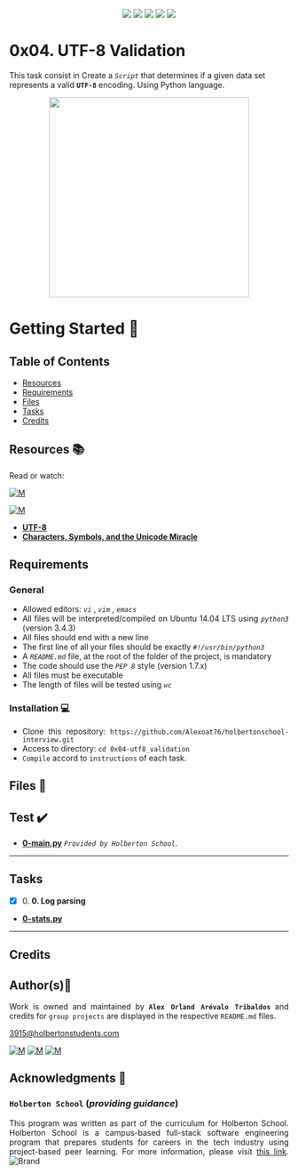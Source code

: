 <p align="center">
<img src="https://img.shields.io/badge/LINUX-darkgreen.svg"/>
<img src="https://img.shields.io/badge/Shell-ligthgreen.svg"/>
<img src="https://img.shields.io/badge/Vim-green.svg"/>
<img src="https://img.shields.io/badge/Python-blue.svg"/>
<img src="https://img.shields.io/badge/Markdown-black.svg"/><br>	
</p>

# 0x04. UTF-8 Validation

This task consist in Create a *`Script`* that determines if a given data set represents a valid **`UTF-8`** encoding. Using Python language.

<p align="center">
  <img width="360"  
        src="https://helloacm.com/wp-content/uploads/2019/05/bart-simpson-utf8.png"
  >
</p>

# Getting Started :running:	
<div style="text-align: justify">

## Table of Contents
* [Resources](#resources-books)
* [Requirements](#requirements)
* [Files](#files-file_folder)
* [Tasks](#tasks)
* [Credits](#credits)

## Resources :books:
Read or watch:
	
[![M](https://upload.wikimedia.org/wikipedia/commons/thumb/2/2f/Google_2015_logo.svg/80px-Google_2015_logo.svg.png)](https://www.google.com/search?q=utf-8+validation+python&ei=NacDY9P6KKGdwbkPy8qk2As&ved=0ahUKEwiT6arx59r5AhWhTjABHUslCbsQ4dUDCA8&uact=5&oq=utf-8+validation+python&gs_lcp=Cgdnd3Mtd2l6EAMyBwgAEEcQsAMyBwgAEEcQsAMyBwgAEEcQsAMyBwgAEEcQsAMyBwgAEEcQsAMyBwgAEEcQsAMyBwgAEEcQsAMyBwgAEEcQsANKBAhBGABKBAhGGABQAFgAYPsEaAFwAXgAgAEAiAEAkgEAmAEAyAEIwAEB&sclient=gws-wiz)

[![M](https://upload.wikimedia.org/wikipedia/commons/thumb/e/e1/Logo_of_YouTube_%282015-2017%29.svg/70px-Logo_of_YouTube_%282015-2017%29.svg.png)](https://www.youtube.com/results?search_query=utf-8+validation+python)

- **[UTF-8](https://intranet.hbtn.io/rltoken/06JcOZip0vKo429Lp_Mz6A)** 
- **[Characters, Symbols, and the Unicode Miracle](https://intranet.hbtn.io/rltoken/v4RSq0R9IYkAreClE-0rUg)**


## Requirements
### General
- Allowed editors:  *` vi `* ,  *` vim `* ,  *` emacs `* 
- All files will be interpreted/compiled on Ubuntu 14.04 LTS using  *` python3 `*  (version 3.4.3)
- All files should end with a new line
- The first line of all your files should be exactly  *` #!/usr/bin/python3 `* 
- A  *` README.md `*  file, at the root of the folder of the project, is mandatory
- The code should use the  *` PEP 8 `*  style (version 1.7.x)
- All files must be executable
- The length of files will be tested using  *` wc `*

### Installation :computer:
	
- Clone this repository: `https://github.com/Alexoat76/holbertonschool-interview.git`	
- Access to directory: `cd 0x04-utf8_validation`
- `Compile` accord to `instructions` of each task.

## Files :file_folder:

## Test :heavy_check_mark:

+ **[0-main.py](./0-main.py)**  *`Provided by Holberton School`*.

---

## Tasks

+ [x] 0\. **0. Log parsing**

+ **[0-stats.py](./0-stats.py)**


---

## Credits

## Author(s):blue_book:

Work is owned and maintained by 
	**`Alex Orland Arévalo Tribaldos`**  and credits for `group projects` are displayed in the respective `README.md` files.

<3915@holbertonstudents.com>
	
[![M](https://upload.wikimedia.org/wikipedia/commons/thumb/9/91/Octicons-mark-github.svg/25px-Octicons-mark-github.svg.png)](https://github.com/Alexoat76)
[![M](https://upload.wikimedia.org/wikipedia/fr/thumb/c/c8/Twitter_Bird.svg/25px-Twitter_Bird.svg.png)](https://twitter.com/aoarevalot)
[![M](https://upload.wikimedia.org/wikipedia/commons/thumb/c/ca/LinkedIn_logo_initials.png/25px-LinkedIn_logo_initials.png)](https://www.linkedin.com/in/Alexoat76/)

## Acknowledgments :mega: 

### **`Holberton School`** (*providing guidance*)
	
This program was written as part of the curriculum for Holberton School.
Holberton School is a campus-based full-stack software engineering program
that prepares students for careers in the tech industry using project-based
peer learning. For more information,  please visit [this link](https://www.holbertonschool.com/).
![Brand](https://assets.website-files.com/6105315644a26f77912a1ada/610540e8b4cd6969794fe673_Holberton_School_logo-04-04.svg)
